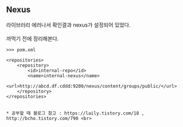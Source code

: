 ## Nexus

라이브러리 에러나서 확인결과 nexus가 설정되어 있었다. <br>   
까먹기 전에 정리해본다. 
~~~
>>> pom.xml 

<repositories>
	<repository>
		<id>internal-repo</id>
		<name>internal-nexus</name>
		<url>http://abcd.df.cddd:9200/nexus/content/groups/public/</url>
	</repository>
</repositories>


* 공부할 때 블로그 참고 : https://laily.tistory.com/18 , http://bcho.tistory.com/790 <br>
~~~

